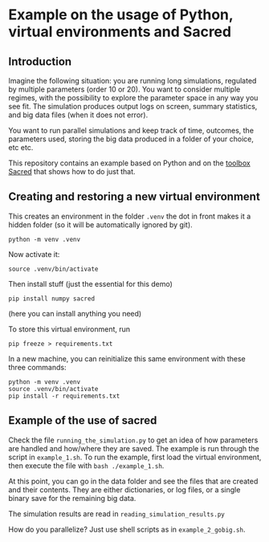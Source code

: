 
# Example on the usage of Python, virtual environments and Sacred

## Introduction

Imagine the following situation: you are running long simulations, regulated by multiple parameters (order 10 or 20). You want to consider multiple regimes, with the possibility to explore the parameter space in any way you see fit. The simulation produces output logs on screen, summary statistics, and big data files (when it does not error). 

You want to run parallel simulations and keep track of time, outcomes, the parameters used, storing the big data produced in a folder of your choice, etc etc.

This repository contains an example based on Python and on the [toolbox Sacred](https://sacred.readthedocs.io/en/stable/index.html) that shows how to do just that.

## Creating and restoring a new virtual environment

This creates an environment in the folder `.venv` the dot in front makes it a hidden folder (so it will be automatically ignored by git).

```
python -m venv .venv
```

Now activate it:
```
source .venv/bin/activate
```

Then install stuff (just the essential for this demo)
```
pip install numpy sacred
```
(here you can install anything you need)


To store this virtual environment, run
```
pip freeze > requirements.txt
```

In a new machine, you can reinitialize this same environment with these three commands:
```
python -m venv .venv
source .venv/bin/activate
pip install -r requirements.txt
```

## Example of the use of sacred

Check the file `running_the_simulation.py` to get an idea of how parameters are handled and how/where they are saved. The example is run through the script in `example_1.sh`. To run the example, first load the virtual environment, then execute the file with `bash ./example_1.sh`.

At this point, you can go in the data folder and see the files that are created and their contents. They are either dictionaries, or log files, or a single binary save for the remaining big data.

The simulation results are read in `reading_simulation_results.py`

How do you parallelize? Just use shell scripts as in `example_2_gobig.sh`.
